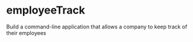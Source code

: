 # employeeTrack
Build a command-line application that allows a company to keep track of their employees
